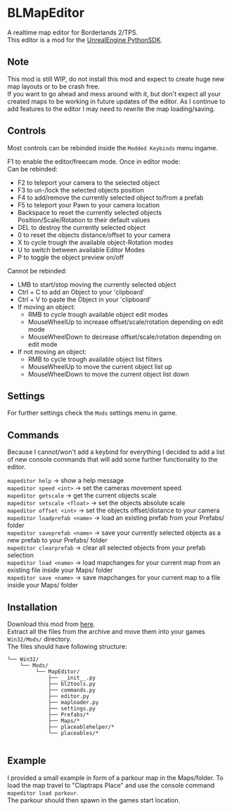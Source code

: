 # BLMapEditor
A realtime map editor for Borderlands 2/TPS.  
This editor is a mod for the [UnrealEngine PythonSDK](https://github.com/bl-sdk/PythonSDK).

## Note
This mod is still WIP, do not install this mod and expect to create huge new map layouts or to be crash free.  
If you want to go ahead and mess around with it, but don't expect all your created maps to be working in future updates 
of the editor. As I continue to add features to the editor I may need to rewrite the map loading/saving.  


## Controls
Most controls can be rebinded inside the `Modded Keybinds` menu ingame.

F1 to enable the editor/freecam mode. 
Once in editor mode:  
Can be rebinded:
 - F2 to teleport your camera to the selected object
 - F3 to un-/lock the selected objects position
 - F4 to add/remove the currently selected object to/from a prefab
 - F5 to teleport your Pawn to your camera location 
 - Backspace to reset the currently selected objects Position/Scale/Rotation to their default values
 - DEL to destroy the currently selected object
 - 0 to reset the objects distance/offset to your camera     
 - X to cycle trough the available object-Rotation modes   
 - U to switch between available Editor Modes  
 - P to toggle the object preview on/off

Cannot be rebinded:
  - LMB to start/stop moving the currently selected object  
  - Ctrl + C to add an Object to your 'clipboard'
  - Ctrl + V to paste the Object in your 'clipboard'
  - If moving an object:
    - RMB to cycle trough available object edit modes
    - MouseWheelUp to increase offset/scale/rotation depending on edit mode
    - MouseWheelDown to decrease offset/scale/rotation depending on edit mode
  - If not moving an object:
    - RMB to cycle trough available object list filters
    - MouseWheelUp to move the current object list up
    - MouseWheelDown to move the current object list down
    
## Settings
For further settings check the `Mods` settings menu in game.  
    
## Commands
Because I cannot/won't add a keybind for everything I decided to add a list of new console commands 
that will add some further functionality to the editor.

`mapeditor help` -> show a help message    
`mapeditor speed <int>` -> set the cameras movement speed    
`mapeditor getscale` -> get the current objects scale   
`mapeditor setscale <float>` -> set the objects absolute scale  
`mapeditor offset <int>` -> set the objects offset/distance to your camera  
`mapeditor loadprefab <name>` -> load an existing prefab from your Prefabs/ folder  
`mapeditor saveprefab <name>` -> save your currently selected objects as a new prefab to your Prefabs/ folder  
`mapeditor clearprefab` -> clear all selected objects from your prefab selection  
`mapeditor load <name>` -> load mapchanges for your current map from an existing file inside your Maps/ folder  
`mapeditor save <name>` -> save mapchanges for your current map to a file inside your Maps/ folder  

  
## Installation
Download this mod from [here](https://github.com/juso40/BLMapEditor/archive/master.zip).   
Extract all the files from the archive and move them into your games `Win32/Mods/` directory.  
The files should have following structure:
```
└── Win32/
    └── Mods/
         └── MapEditor/
             ├── __init__.py
             ├── bl2tools.py
             ├── commands.py
             ├── editor.py
             ├── maploader.py
             ├── settings.py
             ├── Prefabs/*
             ├── Maps/*
             ├── placeablehelper/*
             └── placeables/*
               
```

## Example
I provided a small example in form of a parkour map in the Maps/folder. To load the map travel to "Claptraps Place" and 
use the console command ``mapeditor load parkour``.  
The parkour should then spawn in the games start location.